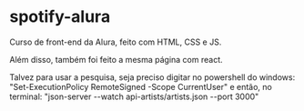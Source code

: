 # spotify-alura
Curso de front-end da Alura, feito com HTML, CSS e JS.

Além disso, também foi feito a mesma página com react.

Talvez para usar a pesquisa, seja preciso digitar no powershell do windows: "Set-ExecutionPolicy RemoteSigned -Scope CurrentUser"
e então, no terminal: "json-server --watch api-artists/artists.json --port 3000"
